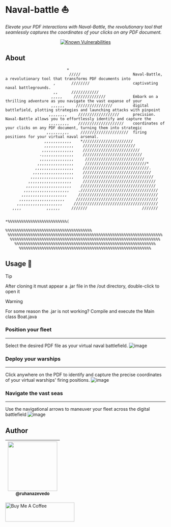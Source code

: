# Naval-battle :boat:

*Elevate your PDF interactions with Naval-Battle, the revolutionary tool that seamlessly captures the coordinates of your clicks on any PDF document.*
<p align="center">
  <a href="https://snyk.io/test/github/ruhanazevedo/naval-battle">
  <img src="https://snyk.io/test/github/ruhanazevedo/naval-battle/badge.svg" alt="Known Vulnerabilities" data-canonical-src="https://snyk.io/test/github/ruhanazevedo/naval-battle" style="max-width:100%;">
  </a>
</p>

## About


                               *                                                
                                /////                       Naval-Battle, a revolutionary tool that transforms PDF documents into 
                         ,       ////////                   captivating naval battlegrounds.
                         ,,      ////////////                                   
                        ,,,,,     //////////////            Embark on a thrilling adventure as you navigate the vast expanse of your                    
                        ,,,,,,     ////////////////         digital battlefield, plotting strategies and launching attacks with pinpoint
                       ,,,,,,,,     //////////////////      precision. Naval-Battle allows you to effortlessly identify and capture the
                       ,,,,,,,,,    ////////////////////    coordinates of your clicks on any PDF document, turning them into strategic
                      ,,,,,,,,,,     /////////////////////  firing positions for your virtual naval arsenal.
                     ,,,,,,,,,,,,    *//////////////////////                    
                     ,,,,,,,,,,,,,    ///////////////////////                   
                    ,,,,,,,,,,,,,,    /////////////////////////                 
                   .,,,,,,,,,,,,,,    //////////////////////////                
                   ,,,,,,,,,,,,,,,     //////////////////////////               
                  ,,,,,,,,,,,,,,,,     ///////////////////////////*             
                 ,,,,,,,,,,,,,,,,,    /////////////////////////////.            
                ,,,,,,,,,,,,,,,,,,    //////////////////////////////            
               ,,,,,,,,,,,,,,,,,,,    ///////////////////////////////           
              ,,,,,,,,,,,,,,,,,,,     ////////////////////////////////          
             ,,,,,,,,,,,,,,,,,,,,    /////////////////////////////////          
            ,,,,,,,,,,,,,,,,,,,,    .//////////////////////////////////         
           ,,,,,,,,,,,,,,,,,,,,     ///////////////////////////////////         
          ,,,,,,,,,,,,,,,,,,,,     ////////////////////////////////////         
         ,,,,,,,,,,,,,,,,,,,,     /////////////////////////////////////         
       ,,,,           ,,,,,,     ///////                        ///////         
                                                                                
                                                 *%%%%%%%%%%%%%%%%%%%%%%%%%%(   
                                     %%%%%%%%%%%%%%%%%%%%%%%%%%%%%%%%%%%%%%     
     %%%%%%%%%%%%%%%%%%%%%%%%%%%%%%%%%%%%%%%%%%%%%%%%%%%%%%%%%%%%%%%%%%%%       
      %%%%%%%%%%%%%%%%%%%%%%%%%%%%%%%%%%%%%%%%%%%%%%%%%%%%%%%%%%%%%%%%%%        
        %%%%%%%%%%%%%%%%%%%%%%%%%%%%%%%%%%%%%%%%%%%%%%%%%%%%%%%%%%%%%%          
          %%%%%%%%%%%%%%%%%%%%%%%%%%%%%%%%%%%%%%%%%%%%%%%%%%%%%%%%%%           

## Usage :crossed_flags:

> [!TIP]
> After cloning it must appear a .jar file in the /out directory, double-click to open it

> [!WARNING]
> For some reason the .jar is not working? Compile and execute the Main class Boat.java

### Position your fleet
---
Select the desired PDF file as your virtual naval battlefield.
![image](https://github.com/ruhanazevedo/naval-battle/assets/37676775/e43642e6-0d6f-4f95-b345-9b71e417ebf3)

### Deploy your warships
---
Click anywhere on the PDF to identify and capture the precise coordinates of your virtual warships' firing positions.
![image](https://github.com/ruhanazevedo/naval-battle/assets/37676775/a06ca96e-7202-4e49-8767-5eededf942ef)

### Navigate the vast seas
---
Use the navigational arrows to maneuver your fleet across the digital battlefield
![image](https://github.com/ruhanazevedo/naval-battle/assets/37676775/92cf7e0c-e038-433b-b2e2-bfab008b6c4d)

## Author
| [<img src="https://avatars.githubusercontent.com/u/37676775?s=96&v=4" width="155"><br><sub>@ruhanazevedo</sub>](https://github.com/ruhanazevedo) |
| :---: |

<a href="https://www.buymeacoffee.com/ruhanazevedo" target="_blank"><img src="https://cdn.buymeacoffee.com/buttons/v2/default-blue.png" alt="Buy Me A Coffee" style="height: 60px !important;width: 217px !important;" ></a>
